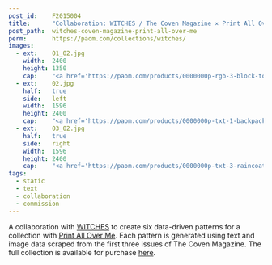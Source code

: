 ```yaml
---
post_id:    F2015004
title:      "Collaboration: WITCHES / The Coven Magazine ✕ Print All Over Me"
post_path:  witches-coven-magazine-print-all-over-me
perm:       https://paom.com/collections/witches/
images:
  - ext:    01_02.jpg
    width:  2400
    height: 1350
    cap:    "<a href='https://paom.com/products/0000000p-rgb-3-block-top/' target='_blank'>RGB-3 Block top</a>"
  - ext:    02.jpg
    half:   true
    side:   left
    width:  1596
    height: 2400
    cap:    "<a href='https://paom.com/products/0000000p-txt-1-backpack/' target='_blank'>TXT-1 Backpack</a>"
  - ext:    03_02.jpg
    half:   true
    side:   right
    width:  1596
    height: 2400
    cap:    "<a href='https://paom.com/products/0000000p-txt-3-raincoat/' target='_blank'>TXT-3 Raincoat</a>"
tags:
  - static
  - text
  - collaboration
  - commission
---
```

A collaboration with [WITCHES](http://www.witchesofbushwick.com/) to create six data-driven patterns for a collection with [Print All Over Me](http://printallover.me). Each pattern is generated using text and image data scraped from the first three issues of The Coven Magazine. The full collection is available for purchase [here](https://paom.com/collections/witches/).